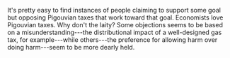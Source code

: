 It's pretty easy to find instances of people claiming to support some goal but opposing Pigouvian taxes that work toward that goal. Economists love Pigouvian taxes. Why don't the laity? Some objections seems to be based on a misunderstanding---the distributional impact of a well-designed gas tax, for example---while others---the preference for allowing harm over doing harm---seem to be more dearly held.
